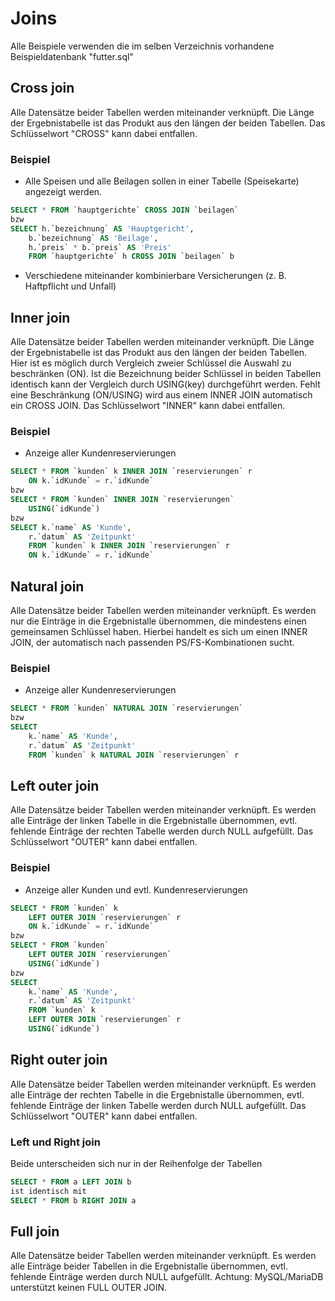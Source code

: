 # Joins

Alle Beispiele verwenden die im selben Verzeichnis vorhandene Beispieldatenbank "futter.sql"

## Cross join
Alle Datensätze beider Tabellen werden miteinander verknüpft. Die Länge der Ergebnistabelle ist das Produkt aus den längen der beiden Tabellen. Das Schlüsselwort "CROSS" kann dabei entfallen.
### Beispiel
* Alle Speisen und alle Beilagen sollen in einer Tabelle (Speisekarte) angezeigt werden.
```SQL
SELECT * FROM `hauptgerichte` CROSS JOIN `beilagen`
bzw
SELECT h.`bezeichnung` AS 'Hauptgericht',
    b.`bezeichnung` AS 'Beilage',
    h.`preis` * b.`preis` AS 'Preis'
    FROM `hauptgerichte` h CROSS JOIN `beilagen` b
```
* Verschiedene miteinander kombinierbare Versicherungen (z. B. Haftpflicht und Unfall)

## Inner join
Alle Datensätze beider Tabellen werden miteinander verknüpft. Die Länge der Ergebnistabelle ist das Produkt aus den längen der beiden Tabellen. Hier ist es möglich durch Vergleich zweier Schlüssel die Auswahl zu beschränken (ON).
Ist die Bezeichnung beider Schlüssel in beiden Tabellen identisch kann der Vergleich durch USING(key) durchgeführt werden. Fehlt eine Beschränkung (ON/USING) wird aus einem INNER JOIN automatisch ein CROSS JOIN.
Das Schlüsselwort "INNER" kann dabei entfallen.
### Beispiel
* Anzeige aller Kundenreservierungen
```SQL
SELECT * FROM `kunden` k INNER JOIN `reservierungen` r
    ON k.`idKunde` = r.`idKunde`
bzw
SELECT * FROM `kunden` INNER JOIN `reservierungen`
    USING(`idKunde`)
bzw
SELECT k.`name` AS 'Kunde',
    r.`datum` AS 'Zeitpunkt'
    FROM `kunden` k INNER JOIN `reservierungen` r
    ON k.`idKunde` = r.`idKunde`
```

## Natural join
Alle Datensätze beider Tabellen werden miteinander verknüpft. Es werden nur die Einträge in die Ergebnistalle übernommen, die mindestens einen gemeinsamen Schlüssel haben. Hierbei handelt es sich um einen INNER JOIN, der automatisch nach passenden PS/FS-Kombinationen sucht.
### Beispiel
* Anzeige aller Kundenreservierungen
```SQL
SELECT * FROM `kunden` NATURAL JOIN `reservierungen`
bzw
SELECT
    k.`name` AS 'Kunde',
    r.`datum` AS 'Zeitpunkt'
    FROM `kunden` k NATURAL JOIN `reservierungen` r
```

## Left outer join
Alle Datensätze beider Tabellen werden miteinander verknüpft. Es werden alle Einträge der linken Tabelle in die Ergebnistalle übernommen, evtl. fehlende Einträge der rechten Tabelle werden durch NULL aufgefüllt. Das Schlüsselwort "OUTER" kann dabei entfallen.
### Beispiel
* Anzeige aller Kunden und evtl. Kundenreservierungen
```SQL
SELECT * FROM `kunden` k
    LEFT OUTER JOIN `reservierungen` r
    ON k.`idKunde` = r.`idKunde`
bzw
SELECT * FROM `kunden`
    LEFT OUTER JOIN `reservierungen`
    USING(`idKunde`)
bzw
SELECT
    k.`name` AS 'Kunde',
    r.`datum` AS 'Zeitpunkt'
    FROM `kunden` k
    LEFT OUTER JOIN `reservierungen` r
    USING(`idKunde`)
```

## Right outer join
Alle Datensätze beider Tabellen werden miteinander verknüpft. Es werden alle Einträge der rechten Tabelle in die Ergebnistalle übernommen, evtl. fehlende Einträge der linken Tabelle werden durch NULL aufgefüllt. Das Schlüsselwort "OUTER" kann dabei entfallen.
### Left und Right join
Beide unterscheiden sich nur in der Reihenfolge der Tabellen
```SQL
SELECT * FROM a LEFT JOIN b
ist identisch mit
SELECT * FROM b RIGHT JOIN a
```

## Full join
Alle Datensätze beider Tabellen werden miteinander verknüpft. Es werden alle Einträge beider Tabellen in die Ergebnistalle übernommen, evtl. fehlende Einträge werden durch NULL aufgefüllt. Achtung: MySQL/MariaDB unterstützt keinen FULL OUTER JOIN.
